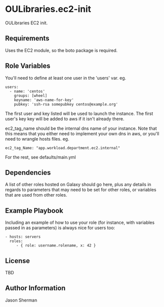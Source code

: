 OULibraries.ec2-init
=========

OULibraries EC2 init.

Requirements
------------

Uses the EC2 module, so the boto package is required.

Role Variables
--------------
You'll need to define at least one user in the 'users' var. eg.

```
users:
  - name: 'centos'
    groups: [wheel]
    keyname: 'aws-name-for-key'
    pubkey: 'ssh-rsa somepubkey centos@example.org'
```

The first user and key listed will be used to launch the instance. The first user's key key will be added to aws if it isn't already there.

ec2_tag_name should be the internal dns name of your instance. Note that this means that you either need to implement your own dns in aws, or you'll need to wrangle hosts files. eg.

```
ec2_tag_Name: "app.workload.department.ec2.internal"
```

For the rest, see defaults/main.yml

Dependencies
------------

A list of other roles hosted on Galaxy should go here, plus any details in regards to parameters that may need to be set for other roles, or variables that are used from other roles.

Example Playbook
----------------

Including an example of how to use your role (for instance, with variables passed in as parameters) is always nice for users too:

    - hosts: servers
      roles:
         - { role: username.rolename, x: 42 }

License
-------

TBD

Author Information
------------------

Jason Sherman
